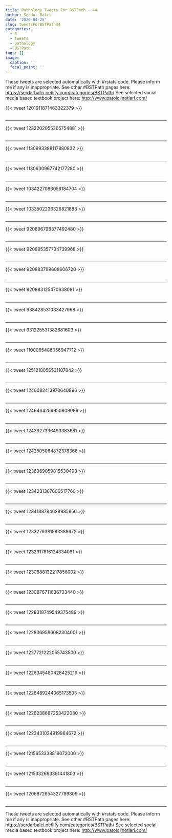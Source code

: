 ```yaml
---
title: Pathology Tweets For BSTPath - 44
author: Serdar Balci
date: '2020-04-25'
slug: tweetsForBSTPath44
categories:
  - R
  - tweets
  - pathology
  - BSTPath
tags: []
image:
  caption: ''
  focal_point: ''
---
```



These tweets are selected automatically with #rstats code. Please inform me if any is inappropriate.
See other #BSTPath pages here: https://serdarbalci.netlify.com/categories/BSTPath/ 
See selected social media based textbook project here: http://www.patolojinotlari.com/

{{< tweet 1201911871483322379 >}}
<br>
<br>
<hr>
{{< tweet 1232202055365754881 >}}
<br>
<br>
<hr>
{{< tweet 1130993388117880832 >}}
<br>
<br>
<hr>
{{< tweet 1130630967742177280 >}}
<br>
<br>
<hr>
{{< tweet 1034227086058184704 >}}
<br>
<br>
<hr>
{{< tweet 1033502236326821888 >}}
<br>
<br>
<hr>
{{< tweet 920896798377492480 >}}
<br>
<br>
<hr>
{{< tweet 920895357734739968 >}}
<br>
<br>
<hr>
{{< tweet 920883799608606720 >}}
<br>
<br>
<hr>
{{< tweet 920883125470638081 >}}
<br>
<br>
<hr>
{{< tweet 938428531033427968 >}}
<br>
<br>
<hr>
{{< tweet 931225531382681603 >}}
<br>
<br>
<hr>
{{< tweet 1100065486056947712 >}}
<br>
<br>
<hr>
{{< tweet 1251218056531107842 >}}
<br>
<br>
<hr>
{{< tweet 1246082413970640896 >}}
<br>
<br>
<hr>
{{< tweet 1246464259950809089 >}}
<br>
<br>
<hr>
{{< tweet 1243927336493383681 >}}
<br>
<br>
<hr>
{{< tweet 1242505064872378368 >}}
<br>
<br>
<hr>
{{< tweet 1236369059815530498 >}}
<br>
<br>
<hr>
{{< tweet 1234231367606517760 >}}
<br>
<br>
<hr>
{{< tweet 1234188784628985856 >}}
<br>
<br>
<hr>
{{< tweet 1233279381583388672 >}}
<br>
<br>
<hr>
{{< tweet 1232917816124334081 >}}
<br>
<br>
<hr>
{{< tweet 1230888132217856002 >}}
<br>
<br>
<hr>
{{< tweet 1230876711836733440 >}}
<br>
<br>
<hr>
{{< tweet 1228318749549375489 >}}
<br>
<br>
<hr>
{{< tweet 1228369586082304001 >}}
<br>
<br>
<hr>
{{< tweet 1227721222055743500 >}}
<br>
<br>
<hr>
{{< tweet 1226345480428425216 >}}
<br>
<br>
<hr>
{{< tweet 1226489244065173505 >}}
<br>
<br>
<hr>
{{< tweet 1226238687253422080 >}}
<br>
<br>
<hr>
{{< tweet 1223431034919964672 >}}
<br>
<br>
<hr>
{{< tweet 1215653338819072000 >}}
<br>
<br>
<hr>
{{< tweet 1215332663361441803 >}}
<br>
<br>
<hr>
{{< tweet 1206872654327799809 >}}
<br>
<br>
<hr>


These tweets are selected automatically with #rstats code. Please inform me if any is inappropriate.
See other #BSTPath pages here: https://serdarbalci.netlify.com/categories/BSTPath/ 
See selected social media based textbook project here: http://www.patolojinotlari.com/
